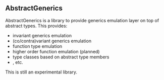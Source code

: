 ## AbstractGenerics

AbstractGenerics is a library to provide generics emulation layer
on top of abstract types.  This provides:

* invariant generics emulation
* (co/contra)variant generics emulation
* function type emulation
* higher order function emulation (planned)
* type classes based on abstract type members
* , etc.

This is still an experimental library.
